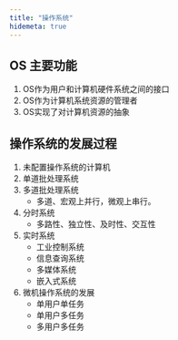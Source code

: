```yaml
---
title: "操作系统"
hidemeta: true
---
```

## OS 主要功能

1. OS作为用户和计算机硬件系统之间的接口
2. OS作为计算机系统资源的管理者
3. OS实现了对计算机资源的抽象

## 操作系统的发展过程

1. 未配置操作系统的计算机
2. 单道批处理系统
3. 多道批处理系统
   - 多道、宏观上并行，微观上串行。
4. 分时系统
   * 多路性、独立性、及时性、交互性
5. 实时系统
   - 工业控制系统
   - 信息查询系统
   - 多媒体系统
   - 嵌入式系统
6. 微机操作系统的发展
   - 单用户单任务
   - 单用户多任务
   - 多用户多任务

